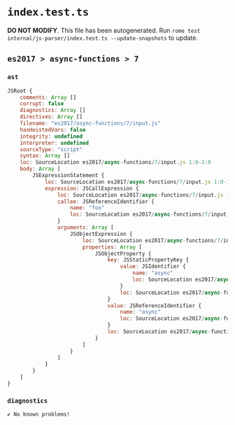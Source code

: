 # `index.test.ts`

**DO NOT MODIFY**. This file has been autogenerated. Run `rome test internal/js-parser/index.test.ts --update-snapshots` to update.

## `es2017 > async-functions > 7`

### `ast`

```javascript
JSRoot {
	comments: Array []
	corrupt: false
	diagnostics: Array []
	directives: Array []
	filename: "es2017/async-functions/7/input.js"
	hasHoistedVars: false
	integrity: undefined
	interpreter: undefined
	sourceType: "script"
	syntax: Array []
	loc: SourceLocation es2017/async-functions/7/input.js 1:0-2:0
	body: Array [
		JSExpressionStatement {
			loc: SourceLocation es2017/async-functions/7/input.js 1:0-1:15
			expression: JSCallExpression {
				loc: SourceLocation es2017/async-functions/7/input.js 1:0-1:14
				callee: JSReferenceIdentifier {
					name: "foo"
					loc: SourceLocation es2017/async-functions/7/input.js 1:0-1:3 (foo)
				}
				arguments: Array [
					JSObjectExpression {
						loc: SourceLocation es2017/async-functions/7/input.js 1:4-1:13
						properties: Array [
							JSObjectProperty {
								key: JSStaticPropertyKey {
									value: JSIdentifier {
										name: "async"
										loc: SourceLocation es2017/async-functions/7/input.js 1:6-1:11 (async)
									}
									loc: SourceLocation es2017/async-functions/7/input.js 1:6-1:11 (async)
								}
								value: JSReferenceIdentifier {
									name: "async"
									loc: SourceLocation es2017/async-functions/7/input.js 1:6-1:11 (async)
								}
								loc: SourceLocation es2017/async-functions/7/input.js 1:6-1:11
							}
						]
					}
				]
			}
		}
	]
}
```

### `diagnostics`

```
✔ No known problems!

```
